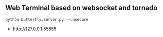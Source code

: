 
## Web Terminal based on websocket and tornado
```
python butterfly.server.py --unsecure
```

* http://127.0.0.1:55555
